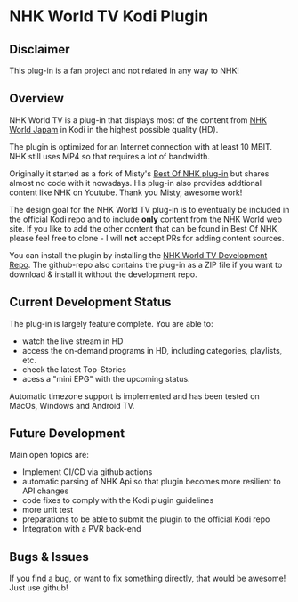 # NHK World TV Kodi Plugin

## Disclaimer

This plug-in is a fan project and not related in any way to NHK!

## Overview

NHK World TV is a plug-in that displays most of the content from [NHK World Japam](https://www3.nhk.or.jp/nhkworld/en/live/) in Kodi in the highest possible quality (HD).

The plugin is optimized for an Internet connection with at least 10 MBIT. NHK still uses MP4 so that requires a lot of bandwidth.

Originally it started as a fork of Misty's [Best Of NHK plug-in](https://forum.kodi.tv/showthread.php?tid=196657) but shares almost no code with it nowadays.  His plug-in also provides addtional content like NHK on Youtube. Thank you Misty, awesome work!

The design goal for the NHK World TV plug-in is to eventually be included in the official Kodi repo and to include **only** content from the NHK World web site. If you like to add the other content that can be found in Best Of NHK, please feel free to clone - I will **not** accept PRs for adding content sources.

You can install the plugin by installing the [NHK World TV Development Repo](https://github.com/sbroenne/kodirepo/tree/master/repository.sbroenne). The github-repo also contains the plug-in as a ZIP file if you want to download & install it without the development repo.

## Current Development Status

The plug-in is largely feature complete. You are able to:

- watch the live stream in HD
- access the on-demand programs in HD, including categories, playlists, etc.
- check the latest Top-Stories
- acess a "mini EPG" with the upcoming status.

Automatic timezone support is implemented and has been tested on MacOs, Windows and Android TV.

## Future Development

Main open topics are:

- Implement CI/CD via github actions
- automatic parsing of NHK Api so that plugin becomes more resilient to API changes
- code fixes to comply with the Kodi plugin guidelines
- more unit test
- preparations to be able to submit the plugin to the official Kodi repo
- Integration with a PVR back-end

## Bugs & Issues

If you find a bug, or want to fix something directly, that would be awesome! Just use github!
